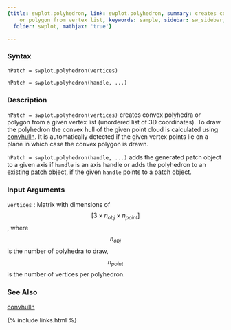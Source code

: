```yaml
---
{title: swplot.polyhedron, link: swplot.polyhedron, summary: creates convex polyhedra
    or polygon from vertex list, keywords: sample, sidebar: sw_sidebar, permalink: swplot_polyhedron,
  folder: swplot, mathjax: 'true'}

---
```

  
### Syntax
  
`hPatch = swplot.polyhedron(vertices)`
  
`hPatch = swplot.polyhedron(handle, ...)`
 
### Description
  
`hPatch = swplot.polyhedron(vertices)` creates convex polyhedra or
polygon from a given vertex list (unordered list of 3D coordinates). To
draw the polyhedron the convex hull of the given point cloud is
calculated using [convhulln](https://www.mathworks.com/help/matlab/ref/convhulln.html). It is automatically detected if the
given vertex points lie on a plane in which case the convex polygon is
drawn.
   
`hPatch = swplot.polyhedron(handle, ...)` adds the generated patch object
to a given axis if `handle` is an axis handle or adds the polyhedron to
an existing [patch](https://www.mathworks.com/help/matlab/ref/patch.html) object, if the given `handle` points to a
patch object.
  
### Input Arguments
  
`vertices`
: Matrix with dimensions of $$[3\times n_{obj}\times n_{point}]$$, where
  $$n_{obj}$$ is the number of polyhedra to draw, $$n_{point}$$ is the number
  of vertices per polyhedron.
  
### See Also
  
[convhulln](https://www.mathworks.com/help/matlab/ref/convhulln.html)
 

{% include links.html %}
